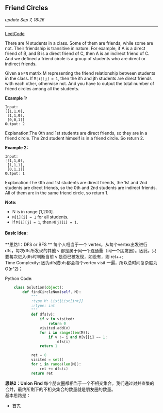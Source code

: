 ## Friend Circles
_update Sep 7, 18:26_

---
[LeetCode](https://leetcode.com/problems/friend-circles/description/)

There are N students in a class. Some of them are friends, while some are not. Their friendship is transitive in nature. For example, if A is a direct friend of B, and B is a direct friend of C, then A is an indirect friend of C. And we defined a friend circle is a group of students who are direct or indirect friends.

Given a `N*N` matrix M representing the friend relationship between students in the class. If `M[i][j] = 1`, then the ith and jth students are direct friends with each other, otherwise not. And you have to output the total number of friend circles among all the students.

**Example 1:**

    Input: 
    [[1,1,0],
     [1,1,0],
     [0,0,1]]
    Output: 2
Explanation:The 0th and 1st students are direct friends, so they are in a friend circle. 
The 2nd student himself is in a friend circle. So return 2.

**Example 2:**

    Input: 
    [[1,1,0],
     [1,1,1],
     [0,1,1]]
    Output: 1
Explanation:The 0th and 1st students are direct friends, the 1st and 2nd students are direct friends, 
so the 0th and 2nd students are indirect friends. All of them are in the same friend circle, so return 1.

**Note:**

-  N is in range [1,200].
-  `M[i][i] = 1` for all students.
-  If `M[i][j] = 1`, then `M[j][i] = 1.`

#### Basic Idea:
**思路1：DFS or BFS **
每个人相当于一个 vertex，从每个vertex出发进行dfs，每次dfs所发现的其他 v 都是属于同一个连通量（同一个朋友圈）。因此，只要每次进入dfs时判断当前 v 是否已被发现，如没有，则 ret++;   
Time Complexity: 因为dfs或bfs都会每个vertex visit 一遍，所以总时间复杂度为O(n^2)；

Python Code:
```python
    class Solution(object):
        def findCircleNum(self, M):
            """
            :type M: List[List[int]]
            :rtype: int
            """
            def dfs(v):
                if v in visited:
                    return 0
                visited.add(v)
                for i in range(len(M)):
                    if v != i and M[v][i] == 1:
                        dfs(i)
                return 1
                
            ret = 0
            visited = set()
            for i in range(len(M)):
                ret += dfs(i)
            return ret
```

**思路2：Union Find**
每个朋友圈都相当于一个不相交集合。我们通过对并查集的合并，最终所剩下的不相交集合的数量就是朋友圈的数量。  
基本思路是：
-  首先





